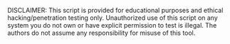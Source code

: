 DISCLAIMER:
This script is provided for educational purposes and ethical hacking/penetration testing only.
Unauthorized use of this script on any system you do not own or have explicit permission to test is illegal.
The authors do not assume any responsibility for misuse of this tool.

